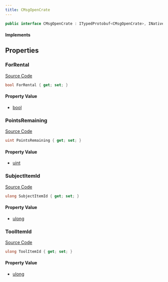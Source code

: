 ```yaml
---
title: CMsgOpenCrate
---
```


```csharp
public interface CMsgOpenCrate : ITypedProtobuf<CMsgOpenCrate>, INativeHandle
```

#### Implements

## Properties

### ForRental

[Source Code](https://github.com/swiftly-solution/swiftlys2/blob/beta/managed/src/SwiftlyS2.Generated/Protobufs/Interfaces/CMsgOpenCrate.cs#L19)

```csharp
bool ForRental { get; set; }
```

#### Property Value

- [bool](https://learn.microsoft.com/dotnet/api/system.boolean)

### PointsRemaining

[Source Code](https://github.com/swiftly-solution/swiftlys2/blob/beta/managed/src/SwiftlyS2.Generated/Protobufs/Interfaces/CMsgOpenCrate.cs#L22)

```csharp
uint PointsRemaining { get; set; }
```

#### Property Value

- [uint](https://learn.microsoft.com/dotnet/api/system.uint32)

### SubjectItemId

[Source Code](https://github.com/swiftly-solution/swiftlys2/blob/beta/managed/src/SwiftlyS2.Generated/Protobufs/Interfaces/CMsgOpenCrate.cs#L16)

```csharp
ulong SubjectItemId { get; set; }
```

#### Property Value

- [ulong](https://learn.microsoft.com/dotnet/api/system.uint64)

### ToolItemId

[Source Code](https://github.com/swiftly-solution/swiftlys2/blob/beta/managed/src/SwiftlyS2.Generated/Protobufs/Interfaces/CMsgOpenCrate.cs#L13)

```csharp
ulong ToolItemId { get; set; }
```

#### Property Value

- [ulong](https://learn.microsoft.com/dotnet/api/system.uint64)

